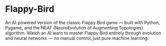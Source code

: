 # Flappy-Bird
An AI-powered version of the classic Flappy Bird game — built with Python, Pygame, and the NEAT (NeuroEvolution of Augmenting Topologies) algorithm. Watch an AI learn to master Flappy Bird entirely through evolution and neural networks — no manual control, just pure machine learning.
